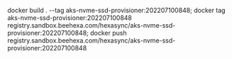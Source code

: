 
docker build . --tag aks-nvme-ssd-provisioner:202207100848;
docker tag aks-nvme-ssd-provisioner:202207100848 registry.sandbox.beehexa.com/hexasync/aks-nvme-ssd-provisioner:202207100848; 
docker push registry.sandbox.beehexa.com/hexasync/aks-nvme-ssd-provisioner:202207100848